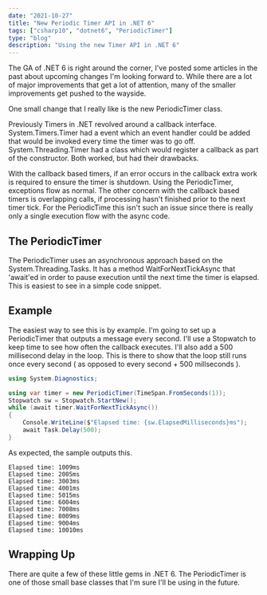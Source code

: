 ```yaml
---
date: "2021-10-27"
title: "New Periodic Timer API in .NET 6"
tags: ["csharp10", "dotnet6", "PeriodicTimer"]
type: "blog"
description: "Using the new Timer API in .NET 6"
---
```


The GA of .NET 6 is right around the corner, I've posted some articles in the past about upcoming changes I'm looking forward to.
While there are a lot of major improvements that get a lot of attention, many of the smaller improvements get pushed to the wayside.

One small change that I really like is the new PeriodicTimer class.

Previously Timers in .NET revolved around a callback interface.
System.Timers.Timer had a event which an event handler could be added that would be invoked every time the timer was to go off.
System.Threading.Timer had a class which would register a callback as part of the constructor.
Both worked, but had their drawbacks.

With the callback based timers, if an error occurs in the callback extra work is required to ensure the timer is shutdown.
Using the PeriodicTimer, exceptions flow as normal.
The other concern with the callback based timers is overlapping calls, if processing hasn't finished prior to the next timer tick.
For the PeriodicTime this isn't such an issue since there is really only a single execution flow with the async code.

## The PeriodicTimer

The PeriodicTimer uses an asynchronous approach based on the System.Threading.Tasks.
It has a method WaitForNextTickAsync that 'await'ed in order to pause execution until the next time the timer is elapsed.
This is easiest to see in a simple code snippet.

## Example

The easiest way to see this is by example.
I'm going to set up a PeriodicTimer that outputs a message every second.
I'll use a Stopwatch to keep time to see how often the callback executes.
I'll also add a 500 millisecond delay in the loop.
This is there to show that the loop still runs once every second ( as opposed to every second + 500 millseconds ).

```C#
using System.Diagnostics;

using var timer = new PeriodicTimer(TimeSpan.FromSeconds(1));
Stopwatch sw = Stopwatch.StartNew();
while (await timer.WaitForNextTickAsync())
{
    Console.WriteLine($"Elapsed time: {sw.ElapsedMilliseconds}ms");
    await Task.Delay(500);
}
```

As expected, the sample outputs this.

```
Elapsed time: 1009ms
Elapsed time: 2005ms
Elapsed time: 3003ms
Elapsed time: 4001ms
Elapsed time: 5015ms
Elapsed time: 6004ms
Elapsed time: 7008ms
Elapsed time: 8009ms
Elapsed time: 9004ms
Elapsed time: 10010ms
```


## Wrapping Up

There are quite a few of these little gems in .NET 6.
The PeriodicTimer is one of those small base classes that I'm sure I'll be using in the future.
